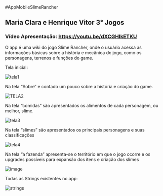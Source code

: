 #AppMobileSlimeRancher

## Maria Clara e Henrique Vitor 3° Jogos

### Vídeo Apresentação: https://youtu.be/dXCGHIkETKU 



O app é uma wiki do jogo Slime Rancher, onde o usuário acessa as informações básicas 
sobre a história e mecânica do jogo, como os personagens, terrenos e funções do game.

Tela inicial:


![tela1](https://github.com/mabrunhara/AppMobileSlimeRancher/assets/101645595/08e56b06-b6b1-4f9d-a1f4-7262039a4934)




Na tela  “Sobre” e contado um pouco sobre a história e criação do game.


![TELA2](https://github.com/mabrunhara/AppMobileSlimeRancher/assets/101645595/e9faf425-f4f3-46db-8c0c-0fe8d3986d52)




Na tela “comidas” são apresentados os alimentos de cada personagem, ou melhor, slime.


![tela3](https://github.com/mabrunhara/AppMobileSlimeRancher/assets/101645820/01419901-0670-44e4-a2ce-e7987ea8919e)




Na tela “slimes” são apresentados os principais personagens e suas classificações


![tela4](https://github.com/mabrunhara/AppMobileSlimeRancher/assets/101645820/23630f43-5787-4f02-891c-9a06b1e19e03)




Na tela “a fazenda” apresenta-se o território em que o jogo ocorre e os upgrades possíveis para expansão dos itens e criação dos slimes


![image](https://github.com/mabrunhara/AppMobileSlimeRancher/assets/101645595/51bd465d-1986-4122-a945-b45008e7932d)




Todas as Strings existentes no app:



![strings](https://github.com/mabrunhara/AppMobileSlimeRancher/assets/101645820/272a34b5-9b49-468b-bce0-d55c55f260f5)
